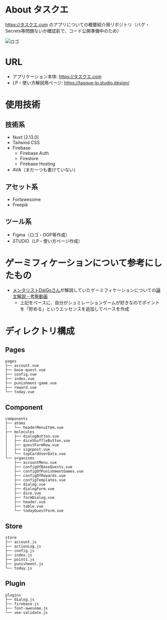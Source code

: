 # About タスクエ

https://タスクエ.com のアプリについての概要紹介用リポジトリ（バグ・Secrets等問題ないか確認前で、コード公開準備中のため）

![ロゴ](https://storage.googleapis.com/studio-design-assets/projects/BRO3b2J0WD/s-512x512_webp_036c31e0-c802-4efa-98eb-de71d88b1542.webp)

# URL

- アプリケーション本体: https://タスクエ.com
- LP・使い方解説用ページ: https://tasque-lp.studio.design/

# 使用技術

## 技術系
- Nuxt [2.13.0]
- Tailwind CSS
- Firebase
  - Firebase Auth
  - Firestore
  - Firebase Hosting
- AVA（まだ一つも書けていない）

## アセット系
- Fortawesome
- Freepik

## ツール系

- Figma（ロゴ・OGP等作成）
- STUDIO（LP・使い方ページ作成）

# ゲーミフィケーションについて参考にしたもの

- [メンタリストDaiGoさん](https://twitter.com/Mentalist_DaiGo)が解説していたゲーミフィケーションについての[論文解説・考察動画](https://www.nicovideo.jp/watch/so37088143)
  - 上記をベースに、自分がシュミレーションゲームが好きなのでポイントを「貯める」というエッセンスを追加してベースを作成

# ディレクトリ構成

## Pages

```
pages
├── account.vue
├── base-quest.vue
├── config.vue
├── index.vue
├── punishment-game.vue
├── reward.vue
└── today.vue
```

## Component
```
components
├── atoms
│   └── headerMenuItem.vue
├── molecules
│   ├── dialogButton.vue
│   ├── diceShuffleButton.vue
│   ├── questFormRow.vue
│   ├── signpost.vue
│   └── topCardUserData.vue
└── organisms
    ├── accountMenu.vue
    ├── configOfBaseQuests.vue
    ├── configOfPunishmentGames.vue
    ├── configOfRewards.vue
    ├── configTemplates.vue
    ├── dialog.vue
    ├── dialogForm.vue
    ├── dice.vue
    ├── formDialog.vue
    ├── header.vue
    ├── table.vue
    └── todayQuestForm.vue
```

## Store

```
store
├── account.js
├── actionLog.js
├── config.js
├── index.js
├── points.js
├── punishment.js
└── today.js
```

## Plugin

```
plugins
├── dialog.js
├── firebase.js
├── font-awesome.js
└── vee-validate.js
```

